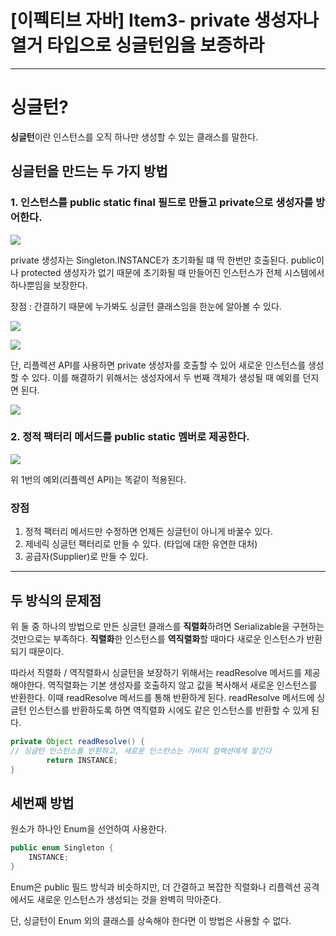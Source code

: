 # [이펙티브 자바] Item3- private 생성자나 열거 타입으로 싱글턴임을 보증하라

---

# 싱글턴?

**싱글턴**이란 인스턴스를 오직 하나만 생성할 수 있는 클래스를 말한다.

## 싱글턴을 만드는 두 가지 방법

### 1. 인스턴스를 **public static final 필드로 만들고 private으로 생성자를 방어한다.**

![](https://blog.kakaocdn.net/dn/bvvprv/btqNr7xlOXb/kw52PpolAP0iAw7dFGqoSK/img.png)

private 생성자는 Singleton.INSTANCE가 초기화될 떄 딱 한번만 호출된다. public이나 protected 생성자가 없기 때문에 초기화될 때 만들어진 인스턴스가 전체 시스템에서 하나뿐임을 보장한다.

장점 : 간결하기 때문에 누가봐도 싱글턴 클래스임을 한눈에 알아볼 수 있다.

![](https://blog.kakaocdn.net/dn/bzfJYm/btqNpd6DrMe/1PB2A1YDrYmKY1Q72siS30/img.png)

![](https://blog.kakaocdn.net/dn/m4S0g/btqNnwTpQhw/DFpeASfpLzbO7xWDDBoe20/img.png)

단, 리플렉션 API를 사용하면 private 생성자를 호출할 수 있어 새로운 인스턴스를 생성할 수 있다. 이를 해결하기 위해서는 생성자에서 두 번째 객체가 생성될 때 예외를 던지면 된다.

![](https://blog.kakaocdn.net/dn/bqBBg0/btqNnu2jIwa/kuuzKDizz70DXKuERL7Dc0/img.png)

### 2. 정적 팩터리 메서드를 public static 멤버로 제공한다.

![](https://blog.kakaocdn.net/dn/bPbDiu/btqNq0kWYwD/rp8ortkxAEKRTEKVYWkpO0/img.png)

위 1번의 예외(리플렉션 API)는 똑같이 적용된다.

### 장점

1. 정적 팩터리 메서드만 수정하면 언제든 싱글턴이 아니게 바꿀수 있다.
2. 제네릭 싱글턴 팩터리로 만들 수 있다. (타입에 대한 유연한 대처)
3. 공급자(Supplier)로 만들 수 있다.

---

## 두 방식의 문제점

위 둘 중 하나의 방법으로 만든 싱글턴 클래스를 **직렬화**하려면 Serializable을 구현하는 것만으로는 부족하다. **직렬화**한 인스턴스를 **역직렬화**할 때마다 새로운 인스턴스가 반환되기 때문이다.

따라서 직렬화 / 역직렬화시 싱글턴을 보장하기 위해서는 readResolve 메서드를 제공해야한다. 역직렬화는 기본 생성자를 호출하지 않고 값을 복사해서 새로운 인스턴스를 반환한다. 이때 readResolve 메서드를 통해 반환하게 된다. readResolve 메서드에 싱글턴 인스턴스를 반환하도록 하면 역직렬화 시에도 같은 인스턴스를 반환할 수 있게 된다.

```java
private Object readResolve() {
// 싱글턴 인스턴스를 반환하고, 새로운 인스턴스는 가비지 컬렉션에게 맡긴다
		return INSTANCE;
}
```

## 세번째 방법

원소가 하나인 Enum을 선언하여 사용한다.

```java
public enum Singleton {
	INSTANCE;
}
```

Enum은 public 필드 방식과 비슷하지만, 더 간결하고 복잡한 직렬화나 리플렉션 공격에서도 새로운 인스턴스가 생성되는 것을 완벽히 막아준다.

단, 싱글턴이 Enum 외의 클래스를 상속해야 한다면 이 방법은 사용할 수 없다.
